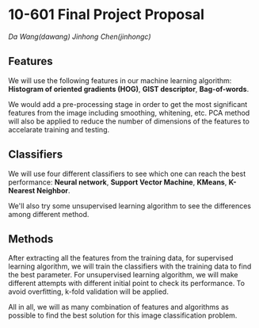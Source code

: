 # 10-601 Final Project Proposal

*Da Wang(dawang) Jinhong Chen(jinhongc)*

## Features

We will use the following features in our machine learning algorithm: **Histogram of oriented gradients (HOG)**, **GIST descriptor**, **Bag-of-words**.

We would add a pre-processing stage in order to get the most significant features from the image including smoothing, whitening, etc. PCA method will also be applied to reduce the number of dimensions of the features to accelarate training and testing.

## Classifiers

We will use four different classifiers to see which one can reach the best performance: **Neural network**, **Support Vector Machine**, **KMeans**, **K-Nearest Neighbor**.

We'll also try some unsupervised learning algorithm to see the differences among different method.

## Methods

After extracting all the features from the training data, for supervised learning algorithm, we will train the classifiers with the training data to find the best parameter. For unsupervised learning algorithm, we will make different attempts with different initial point to check its performance. To avoid overfitting, k-fold validation will be applied.

All in all, we will as many combination of features and algorithms as possible to find the best solution for this image classification problem.
